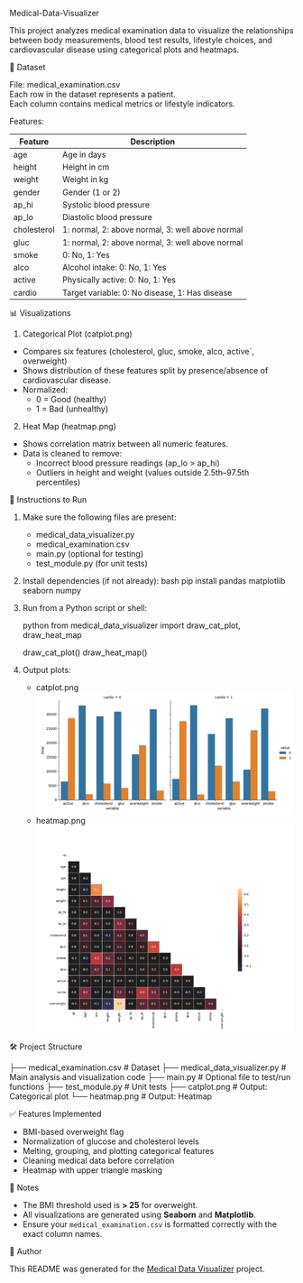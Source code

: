 Medical-Data-Visualizer

This project analyzes medical examination data to visualize the relationships between body measurements, blood test results, lifestyle choices, and cardiovascular disease using categorical plots and heatmaps.

📁 Dataset

File: medical_examination.csv  
Each row in the dataset represents a patient.  
Each column contains medical metrics or lifestyle indicators.

Features:

| Feature           | Description                                        |
|-------------------|----------------------------------------------------|
| age               | Age in days                                        |
| height            | Height in cm                                       |
| weight            | Weight in kg                                       |
| gender            | Gender (1 or 2)                                    |
| ap_hi             | Systolic blood pressure                            |
| ap_lo             | Diastolic blood pressure                           |
| cholesterol       | 1: normal, 2: above normal, 3: well above normal   |
| gluc              | 1: normal, 2: above normal, 3: well above normal   |
| smoke             | 0: No, 1: Yes                                      |
| alco              | Alcohol intake: 0: No, 1: Yes                      |
| active            | Physically active: 0: No, 1: Yes                   |
| cardio            | Target variable: 0: No disease, 1: Has disease     |


📊 Visualizations

1. Categorical Plot (catplot.png)
- Compares six features (cholesterol, gluc, smoke, alco, active`, overweight)
- Shows distribution of these features split by presence/absence of cardiovascular disease.
- Normalized:  
  - 0 = Good (healthy)  
  - 1 = Bad (unhealthy)

2. Heat Map (heatmap.png)
- Shows correlation matrix between all numeric features.
- Data is cleaned to remove:
  - Incorrect blood pressure readings (ap_lo > ap_hi)
  - Outliers in height and weight (values outside 2.5th–97.5th percentiles)

🧪 Instructions to Run

1. Make sure the following files are present:
   - medical_data_visualizer.py
   - medical_examination.csv
   - main.py (optional for testing)
   - test_module.py (for unit tests)

2. Install dependencies (if not already):
   bash
   pip install pandas matplotlib seaborn numpy

3. Run from a Python script or shell:

   python
   from medical_data_visualizer import draw_cat_plot, draw_heat_map

   draw_cat_plot()
   draw_heat_map()

4. Output plots:

   * catplot.png
     ![image alt](https://github.com/rayyanm86/Medical-Data-Visualizer/blob/20c1b98d2ee951aba52960c9201a500fe5e31bab/catplot.png)
   * heatmap.png
     ![image alt](https://github.com/rayyanm86/Medical-Data-Visualizer/blob/ef7e6e0db4f1f57ea208b4193380a81e856b9696/heatmap.png)

🛠️ Project Structure

├── medical_examination.csv         # Dataset
├── medical_data_visualizer.py     # Main analysis and visualization code
├── main.py                        # Optional file to test/run functions
├── test_module.py                 # Unit tests
├── catplot.png                    # Output: Categorical plot
└── heatmap.png                    # Output: Heatmap


✅ Features Implemented

* BMI-based overweight flag
* Normalization of glucose and cholesterol levels
* Melting, grouping, and plotting categorical features
* Cleaning medical data before correlation
* Heatmap with upper triangle masking


📌 Notes

* The BMI threshold used is **> 25** for overweight.
* All visualizations are generated using **Seaborn** and **Matplotlib**.
* Ensure your `medical_examination.csv` is formatted correctly with the exact column names.

📅 Author

This README was generated for the [Medical Data Visualizer](https://www.freecodecamp.org/learn/data-analysis-with-python/data-analysis-with-python-projects/medical-data-visualizer) project.
